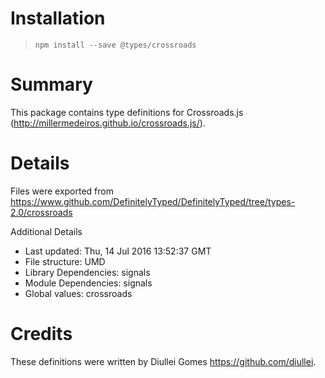 # Installation
> `npm install --save @types/crossroads`

# Summary
This package contains type definitions for Crossroads.js (http://millermedeiros.github.io/crossroads.js/).

# Details
Files were exported from https://www.github.com/DefinitelyTyped/DefinitelyTyped/tree/types-2.0/crossroads

Additional Details
 * Last updated: Thu, 14 Jul 2016 13:52:37 GMT
 * File structure: UMD
 * Library Dependencies: signals
 * Module Dependencies: signals
 * Global values: crossroads

# Credits
These definitions were written by Diullei Gomes <https://github.com/diullei>.

